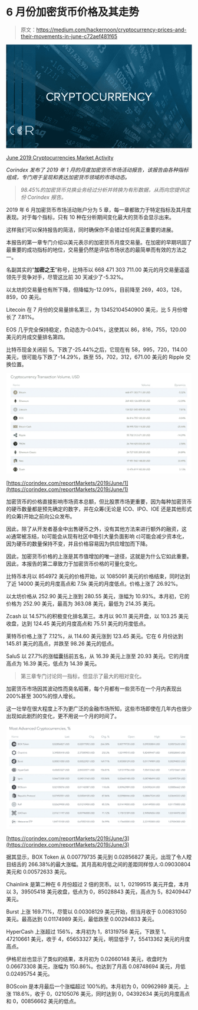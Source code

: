 # 6 月份加密货币价格及其走势

> 原文：<https://medium.com/hackernoon/cryptocurrency-prices-and-their-movements-in-june-c72aef481f65>

![](img/9c435a08ce70f8ea80a06796aebd1976.png)

[June 2019 Cryptocurrencies Market Activity](https://corindex.com/reportMarkets/2019/June/)

*Corindex 发布了 2019 年 1 月的月度加密货币市场活动报告，该报告由各种指标组成，专门用于呈现和表达加密货币领域的市场动态。*

> *98.45%的加密货币兑换业务经过分析并转换为有形数据，从而向您提供这份 Corindex 报告。*

2019 年 6 月加密货币市场活动账户分为 5 章，每一章都致力于特定指标及其月度表现。对于每个指标，只有 10 种在分析期间变化最大的货币会显示出来。

这样我们可以保持报告的简洁，同时确保你不会错过任何真正重要的进展。

本报告的第一章专门介绍以美元表示的加密货币月度交易量。在加密的早期巩固了最重要的成功指标的地位，交易量仍然是评估市场状态的最简单而有效的方法之一。

名副其实的“**加密之王**”称号，比特币以 668 471 303 711.00 美元的月交易量遥遥领先于竞争对手，尽管这比前 30 天减少了-5.32%。

以太坊的交易量也有所下降，但降幅为-12.09%，目前降至 269，403，126，859，00 美元。

Litecoin 在 7 月份的交易量排名第三，为 13452104540900 美元，比 5 月份增长了 7.81%。

EOS 几乎完全保持稳定，负动态为-0.04%，这使其以 86，816，755，120.00 美元的月成交量排名第四。

比特币现金关闭前 5。下跌了-25.44%之后，它现在有 58，995，720，114.00 美元，很可能与下跌了-14.29%，跌至 55，702，312，671.00 美元的 Ripple 交换位置。

![](img/bdf49fb623c3ef5b0f7038d76b60ebe2.png)

[https://corindex.com/reportMarkets/2019/June/1](https://corindex.com/reportMarkets/2019/June/1)

加密货币的价格直接影响市场资本总额，但比股票市场更重要，因为每种加密货币的硬币数量都是预先确定的数字，并在众筹(无论是 ICO、IPO、IOE 还是其他形式的众筹)开始之前向公众发布。

因此，除了从开发者基金中出售硬币之外，没有其他方法来进行额外的融资，这 a)通常被冻结，b)可能会从现有社区中吸引大量负面影响 c)可能会减少资本化，因为硬币的数量保持不变，并且价格容易因为供应增加而下降。

因此，加密货币价格的上涨是其市值增加的唯一途径，这就是为什么它如此重要。因此，本报告的第二章致力于加密货币价格的可量化变化。

比特币本月以 854972 美元的价格开始，以 1085091 美元的价格结束，同时达到了近 14000 美元的月度高点和 7.5k 美元的月度低点。价格上涨了 26.92%。

以太坊价格从 252.90 美元上涨到 280.55 美元，涨幅为 10.93%。本月初，它的价格为 252.90 美元，最高为 363.08 美元，最低为 214.35 美元。

Zcash 以 14.57%的积极变化排名第三。本月以 90.11 美元开盘，以 103.25 美元收盘，达到 124.45 美元的月度高点和 75.51 美元的月度低点。

莱特币价格上涨了 7.12%，从 114.60 美元涨到 123.45 美元。它在 6 月份达到 145.81 美元的高点，并跌至 98.26 美元的低点。

SaluS 以 27.7%的涨幅囊括前五名，从 16.39 美元上涨至 20.93 美元。它的月度高点为 16.39 美元，低点为 14.39 美元。

> 第三章专门讨论同一指标，但显示了最大的相对变化。

加密货币市场因其波动性而臭名昭著，每个月都有一些货币在一个月内表现出 200%甚至 300%的惊人增长。

这一壮举在很大程度上不为更广泛的金融市场所知，这些市场即使在几年内也很少出现如此剧烈的变化，更不用说一个月的时间了。

![](img/14a4741773d5cc294d378402dd6a3891.png)

[https://corindex.com/reportMarkets/2019/June/3](https://corindex.com/reportMarkets/2019/June/3)

据其显示，BOX Token 从 0.00779735 美元到 0.02856827 美元，出现了令人瞠目结舌的 266.38%的最大涨幅。其月高和月低之间的差距同样惊人:0.09030804 美元和 0.00572633 美元。

Chainlink 是第二种在 6 月份超过 2 倍的货币。以 1，02199515 美元开盘，本月以 3，39505418 美元收盘，低点为 0，85028843 美元，高点为 5，82409447 美元。

Burst 上涨 169.71%，尽管以 0.00308129 美元开始，但当月收于 0.00831050 美元。最高达到 0.01174989 美元，最低跌至 0.00294833 美元。

HyperCash 上涨超过 156%，本月初为 1，81319756 美元，下跌至 1，47210661 美元，收于 4，65653327 美元，明显低于 7，55413362 美元的月度高点。

伊格尼丝也显示了类似的结果，本月初为 0.02660148 美元，收盘时为 0.06673308 美元，涨幅为 150.86%。也达到了月高 0.08748694 美元，月低 0.02495754 美元。

BOScoin 是本月最后一个涨幅超过 100%的。本月初为 0，00962989 美元，上涨 118.6%，收于 0，02105076 美元，同时达到 0，04392634 美元的月度高点和 0，00856662 美元的低点。